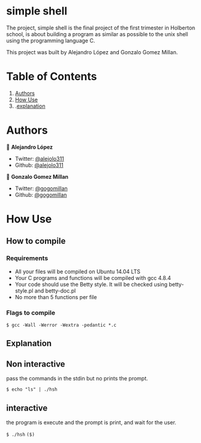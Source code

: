 # simple shell

The project, simple shell is the final project of the first trimester in Holberton school, is about building a program as similar as possible to the unix shell using the programming language C.

This project was built by Alejandro López and Gonzalo Gomez Millan.

# Table of Contents
1. [Authors](#Authors)
2. [How Use](#How-Use)
3. .[explanation](#Explanation)

# Authors

 👤 **Alejandro López**

- Twitter: [@alejolo311](https://twitter.com/alejolo311)
- Github: [@alejolo311](https://github.com/alejolo311)

👤 **Gonzalo Gomez Millan**

- Twitter: [@gogomillan](https://twitter.com/gogomillan)
- Github: [@gogomillan](https://github.com/gogomillan)


# How Use

## How to compile

### Requirements

- All your files will be compiled on Ubuntu 14.04 LTS
- Your C programs and functions will be compiled with gcc 4.8.4
- Your code should use the Betty style. It will be checked using betty-style.pl and betty-doc.pl
- No more than 5 functions per file

### Flags to compile

`$ gcc -Wall -Werror -Wextra -pedantic *.c`

## Explanation


## Non interactive

pass the commands in the stdin but no prints the prompt.

`$ echo "ls" | ./hsh`

## interactive

the program is execute and the prompt is print, and wait for the user.

`$ ./hsh`
`($)`
